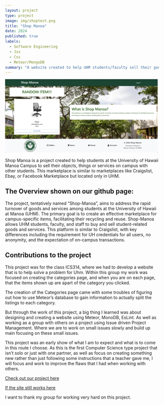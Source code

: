 ```yaml
---
layout: project
type: project
image: img/shoptest.png
title: "Shop Manoa"
date: 2024
published: true
labels:
  - Software Engineering
  - Jsx
  - Css
  - Meteor/MongoDB
summary: "A website created to help UHM students/faculty sell their goods/items"
---
```


<img width="500px" src="../img/landing-page.jpg">

Shop Manoa is a project created to help students at the University of Hawaii Manoa Campus to sell their objects, things or services on campus with other students. This marketplace is similar to marketplaces like Craigslist, Ebay, or Facebook Marketplace but located only in UHM. 

## The Overview shown on our github page:
The project, tentatively named “Shop-Manoa”, aims to address the rapid turnover of goods and services among students at the University of Hawaii at Manoa (UHM). The primary goal is to create an effective marketplace for campus-specific items, facilitating their recycling and reuse.
Shop-Manoa allows UHM students, faculty, and staff to buy and sell student-related goods and services. This platform is similar to Craigslist, with key differences including the requirement for UH credentials for all users, no anonymity, and the expectation of on-campus transactions.

## Contributions to the project
This project was for the class ICS314, where we had to develop a website that is to help solve a problem for Uhm. Within this group my work was focused on creating the categories page, and when you are on each page, that the items shown up are apart of the category you clicked. 

The creation of the Categories page came with some troubles of figuring out how to use Meteor’s database to gain information to actually split the listings to each category. 

But through the work of this project, a big thing I learned was about designing and creating a website using Meteor, MonoDB, EsLint. As well as working as a group with others on a project using Issue driven Project Management. Where we are to work on small issues slowly and build up main focusing on these small issues. 

This project was an early show of what I am to expect and what is to come in this route I choose. 
As this is the first Computer Science type project that isn’t solo or just with one partner, as well as focus on creating something new rather than just following some instructions that a teacher gave me, I will focus and work to improve the flaws that I had when working with others.

[Check out our project here](https://shop-manoa.github.io)
  
[If the site still works here](https://shop-manoa.com)

I want to thank my group for working very hard on this project.
